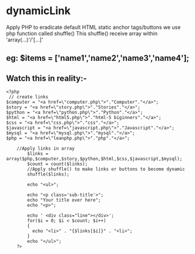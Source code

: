 # dynamicLink
Apply PHP to eradicate default HTML static anchor tags/buttons
we use php function called shuffle()
This shuffle() receive array within 'array(...)'/'[...]'

eg: $items = ['name1','name2','name3','name4'];
-------------------------------
Watch this in reality:-
-------------------------------
    <?php
     // create links
    $computer = "<a href=\"computer.php\">"."Computer"."</a>";
    $story = "<a href=\"story.php\">"."Stories"."</a>";
    $python = "<a href=\"python.php\">"."Python"."</a>";
    $html = "<a href=\"html5.php\">"."html-5 biginners"."</a>";
    $css = "<a href=\"css.php\">"."css"."</a>";
    $javascript = "<a href=\"javascript.php\">"."Javascript"."</a>";
    $mysql = "<a href=\"mysql.php\">"."mysql"."</a>";
    $php = "<a href=\"leanphp.php\">"."php"."</a>";

        //Apply links in array
            $links = array($php,$computer,$story,$python,$html,$css,$javascript,$mysql);
            $count = count($links);
            //Apply shuffle() to make links or buttons to become dynamic
            shuffle($links);
            
            echo "<ul>";

            echo "<p class='sub-title'>";
            echo "Your title over here";
            echo "<p>";

            echo ' <div class="line"></div>';
            for($i = 0; $i < $count; $i++)
            {
              echo "<li>" . "{$links[$i]}" . "<li>";
            }
            echo "</ul>";
        ?>

